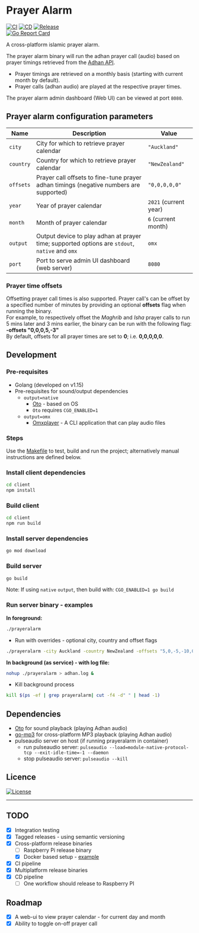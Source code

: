 # Prayer Alarm

[![CI](https://github.com/zees-dev/prayeralarm/workflows/CI/badge.svg)](https://github.com/zees-dev/prayeralarm/actions?query=workflow%3ACI)
[![CD](https://github.com/zees-dev/prayeralarm/workflows/CD/badge.svg)](https://github.com/zees-dev/prayeralarm/actions?query=workflow%3ACD)
[![Release](https://github.com/zees-dev/prayeralarm/workflows/Release/badge.svg)](https://github.com/zees-dev/prayeralarm/releases)\
[![Go Report Card](https://goreportcard.com/badge/github.com/zees-dev/prayeralarm)](https://goreportcard.com/report/github.com/zees-dev/prayeralarm)

A cross-platform islamic prayer alarm.

The prayer alarm binary will run the adhan prayer call (audio) based on prayer timings retrieved from the [Adhan API](https://aladhan.com/prayer-times-api).

- Prayer timings are retrieved on a monthly basis (starting with current month by default).
- Prayer calls (adhan audio) are played at the respective prayer times.

The prayer alarm admin dashboard (Web UI) can be viewed at port `8080`.

## Prayer alarm configuration parameters

| Name      | Description                                                   | Value                 |
| --------- | ------------------------------------------------------------- | --------------------- |
| `city`    | City for which to retrieve prayer calendar                    | `"Auckland"`          |
| `country` | Country for which to retrieve prayer calendar                 | `"NewZealand"`        |
| `offsets` | Prayer call offsets to fine-tune prayer adhan timings (negative numbers are supported)          | `"0,0,0,0,0"` |
| `year`    | Year of prayer calendar                                       | `2021` (current year) |
| `month`   | Month of prayer calendar                                      | `6` (current month)   |
| `output`  | Output device to play adhan at prayer time; supported options are `stdout`, `native` and `omx`  | `omx`         |
| `port`    | Port to serve admin UI dashboard (web server)                 | `8080`                |

### Prayer time offsets

Offsetting prayer call times is also supported. Prayer call's can be offset by a specified number of minutes by providing an optional **offsets** flag when running the binary.  
For example, to respectively offset the _Maghrib_ and _Isha_ prayer calls to run 5 mins later and 3 mins earlier, the binary can be run with the following flag: **-offsets "0,0,0,5,-3"**  
By default, offsets for all prayer times are set to **0**; i.e. **0,0,0,0,0**.

## Development

### Pre-requisites

- Golang (developed on v1.15)
- Pre-requisites for sound/output dependencies
  - `output=native`
    - [Oto](https://github.com/hajimehoshi/oto) - based on OS
    - `Oto` requires `CGO_ENABLED=1`
  - `output=omx`
    - [Omxplayer](https://github.com/huceke/omxplayer) - A CLI application that can play audio files

### Steps

Use the [Makefile](./Makefile) to test, build and run the project; alternatively manual instructions are defined below.

### Install client dependencies

```sh
cd client
npm install
```

### Build client

```sh
cd client
npm run build
```

### Install server dependencies

```sh
go mod download
```

### Build server

```sh
go build
```

Note: If using `native` `output`, then build with: `CGO_ENABLED=1 go build`

### Run server binary - examples

**In foreground:**

```sh
./prayeralarm
```

- Run with overrides - optional city, country and offset flags

```sh
./prayeralarm -city Auckland -country NewZealand -offsets "5,0,-5,-10,0"
```

**In background (as service) - with log file:**
  
```sh
nohup ./prayeralarm > adhan.log &
```

- Kill background process
  
```sh
kill $(ps -ef | grep prayeralarm| cut -f4 -d" " | head -1)
```

## Dependencies

- [Oto](https://github.com/hajimehoshi/oto) for sound playback (playing Adhan audio)
- [go-mp3](https://github.com/hajimehoshi/go-mp3) for cross-platform MP3 playback (playing Adhan audio)
- pulseaudio server on host (if running prayeralarm in container)
  - run pulseaudio server: `pulseaudio --load=module-native-protocol-tcp --exit-idle-time=-1 --daemon`
  - stop pulseaudio server: `pulseaudio --kill`

## Licence

[![License](https://img.shields.io/badge/License-Apache%202.0-blue.svg)](https://opensource.org/licenses/Apache-2.0)

---

## TODO

- [x] Integration testing
- [x] Tagged releases - using semantic versioning
- [x] Cross-platform release binaries
  - [ ] Raspberry Pi release binary
  - [x] Docker based setup - [example](https://gitlab.com/dev.786zshan/golang-project-bootstrapper)
- [x] CI pipeline
- [x] Multiplatform release binaries
- [x] CD pipeline
  - [ ] One workflow should release to Raspberry PI  

## Roadmap

- [x] A web-ui to view prayer calendar - for current day and month
- [x] Ability to toggle on-off prayer call

